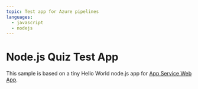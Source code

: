 ```yaml
---
topic: Test app for Azure pipelines
languages:
  - javascript
  - nodejs
---
```


# Node.js Quiz Test App

This sample is based on a tiny Hello World node.js app for [App Service Web App](https://docs.microsoft.com/azure/app-service-web).
